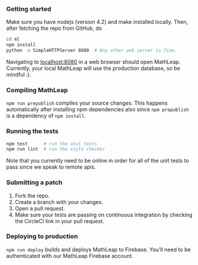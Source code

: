 ### Getting started

Make sure you have nodejs (version 4.2) and make installed locally.
Then, after fetching the repo from GitHub, do

```bash
cd ml
npm install
python -m SimpleHTTPServer 8080  # Any other web server is fine.
```

Navigating to [localhost:8080](http://localhost:8080) in a web
browser should open MathLeap. Currently, your local MathLeap will
use the production database, so be mindful :).

### Compiling MathLeap

`npm run prepublish` compiles your source changes. This happens
automatically after installing npm dependencies also since `npm
prepublish` is a dependency of `npm install`.

### Running the tests

```bash
npm test      # run the unit tests
npm run lint  # run the style checker
```

Note that you currently need to be online in order for all of the unit
tests to pass since we speak to remote apis.

### Submitting a patch

1. Fork the repo.
2. Create a branch with your changes.
3. Open a pull request.
4. Make sure your tests are passing on continuous integration by
   checking the CircleCI link in your pull request.

### Deploying to production

`npm run deploy` builds and deploys MathLeap to Firebase. You'll need
to be authenticated with our MathLeap Firebase account.
